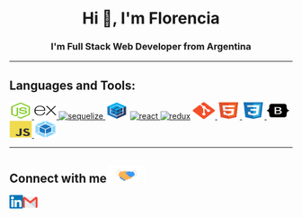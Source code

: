
<h1 align="center">Hi 👋, I'm Florencia</h1>
<h3 align="center">I'm Full Stack Web Developer from Argentina</h3>
<hr>

## Languages and Tools:

<p align="left"> 
<a href="https://nodejs.org" target="_blank"> <img src="https://github.com/devicons/devicon/blob/master/icons/nodejs/nodejs-plain.svg" alt="nodejs" width="40" height="30"/> </a>
<a href="http://expressjs.com/" target="_blank"> <img src="https://github.com/devicons/devicon/blob/master/icons/express/express-original.svg" alt="express" width="40" height="30"/> </a>
<a href="https://www.postgresql.org" target="_blank"> <img src="https://devicons.github.io/devicon/devicon.git/icons/postgresql/postgresql-original-wordmark.svg" alt="sequelize" width="40" height="30"/> </a> 
<a href="https://sequelize.org/master/" target="_blank"> <img src="https://github.com/devicons/devicon/blob/master/icons/sequelize/sequelize-original.svg" alt="postgresql" width="40" height="30"/></a> 
<a href="https://reactjs.org/" target="_blank"> <img src="https://devicons.github.io/devicon/devicon.git/icons/react/react-original-wordmark.svg" alt="react" width="40" height="30"/> </a>  
<a href="https://redux.js.org" target="_blank"><img src="https://devicons.github.io/devicon/devicon.git/icons/redux/redux-original.svg" alt="redux" width="40" height="30"/></a> 
<a href="https://git-scm.com/" target="_blank"> <img src="https://github.com/devicons/devicon/blob/master/icons/git/git-original.svg" alt="git" width="40" height="30"/> </a>
<a href="https://www.w3.org/html/" target="_blank"> <img src="https://github.com/devicons/devicon/blob/master/icons/html5/html5-original.svg" alt="html" width="40" height="30"/> </a> 
<a href="https://www.w3schools.com/css/" target="_blank"> <img src="https://github.com/devicons/devicon/blob/master/icons/css3/css3-original.svg" alt="css3" width="40" height="30"/> </a> 
<a href="https://getbootstrap.com/" target="_blank"> <img src="https://github.com/devicons/devicon/blob/master/icons/bootstrap/bootstrap-plain.svg" alt="boostrap" width="40" height="30"/> </a> 
<a href="https://developer.mozilla.org/en-US/docs/Web/JavaScript" target="_blank"> <img src="https://github.com/devicons/devicon/blob/master/icons/javascript/javascript-original.svg" alt="javascript" width="40" height="30"/> </a>
<a href="https://webpack.js.org/" target="_blank"> <img src="https://github.com/devicons/devicon/blob/master/icons/webpack/webpack-original.svg" alt="webpack" width="40" height="30"/> </a>
</p>
<hr>

## Connect with me<img src="https://github.com/SatYu26/SatYu26/blob/master/Assets/Handshake.gif" height="32px">

 <p align="left">  <a href="https://www.linkedin.com/in/florgonzalez27/">
    <img align="left" alt="Satyam Goyal | Linkedin" width="24px" src="https://github.com/SatYu26/SatYu26/blob/master/Assets/Linkedin.svg" />
  </a> 
  <a href="mailto:maryaflorg@gmail.com">
    <img align="left" alt="Satyam Goyal | Gmail" width="26px" src="https://github.com/SatYu26/SatYu26/blob/master/Assets/Gmail.svg" />
  </a></p>
